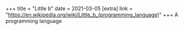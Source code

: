 +++
title = "Little b"
date = 2021-03-05
[extra]
link = "https://en.wikipedia.org/wiki/Little_b_(programming_language)"
+++
A programming language

